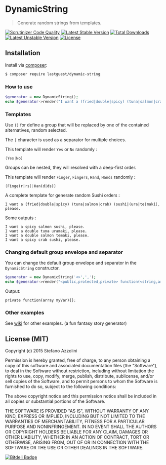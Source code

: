 # DynamicString

> Generate random strings from templates.

[![Scrutinizer Code Quality](https://scrutinizer-ci.com/g/lastguest/DynamicString/badges/quality-score.png?b=master)](https://scrutinizer-ci.com/g/lastguest/DynamicString/?branch=master)
[![Latest Stable Version](https://poser.pugx.org/lastguest/dynamic-string/v/stable.svg)](https://packagist.org/packages/lastguest/dynamic-string) [![Total Downloads](https://poser.pugx.org/lastguest/dynamic-string/downloads.svg)](https://packagist.org/packages/lastguest/dynamic-string) [![Latest Unstable Version](https://poser.pugx.org/lastguest/dynamic-string/v/unstable.svg)](https://packagist.org/packages/lastguest/dynamic-string) [![License](https://poser.pugx.org/lastguest/dynamic-string/license.svg)](https://packagist.org/packages/lastguest/dynamic-string)

## Installation

Install via [composer](https://getcomposer.org/download/):

```bash
$ composer require lastguest/dynamic-string
```

### How to use

```php
$generator = new DynamicString();
echo $generator->render("I want a (fried|double|spicy) (tuna|salmon|crab) (sushi|(ura|te)maki), please.");
```

### Templates

Use `()` for define a group that will be replaced by one of the contained alternatives, random selected.

The `|` character is used as a separator for multiple choices.


This template will render `Yes` or `No` randomly :

```
(Yes|No)
```

Groups can be nested, they will resolved with a deep-first order.

This template will render `Finger`, `Fingers`, `Hand`, `Hands` randomly :

```
(Finge(r|rs)|Han(d|ds))
```

A complete template for generate random Sushi orders :

```
I want a (fried|double|spicy) (tuna|salmon|crab) (sushi|(ura|te)maki), please.
```

Some outputs :

```
I want a spicy salmon sushi, please.
I want a double tuna uramaki, please.
I want a double salmon temaki, please.
I want a spicy crab sushi, please.
```

### Changing default group envelope and separator

You can change the default group envelope and separator in the `DynamicString` constructor.

```php
$generator = new DynamicString('<>',',');
echo $generator->render("<public,protected,private> function(<string,array,callable> myVar){};");
```

Output:

```
private function(array myVar){};
```

### Other examples

See [wiki](https://github.com/lastguest/DynamicString/wiki) for other examples. (a fun fantasy story generator)

## License (MIT)

Copyright (c) 2015 Stefano Azzolini

Permission is hereby granted, free of charge, to any person
obtaining a copy of this software and associated documentation
files (the "Software"), to deal in the Software without
restriction, including without limitation the rights to use,
copy, modify, merge, publish, distribute, sublicense, and/or sell
copies of the Software, and to permit persons to whom the
Software is furnished to do so, subject to the following
conditions:

The above copyright notice and this permission notice shall be
included in all copies or substantial portions of the Software.

THE SOFTWARE IS PROVIDED "AS IS", WITHOUT WARRANTY OF ANY KIND,
EXPRESS OR IMPLIED, INCLUDING BUT NOT LIMITED TO THE WARRANTIES
OF MERCHANTABILITY, FITNESS FOR A PARTICULAR PURPOSE AND
NONINFRINGEMENT. IN NO EVENT SHALL THE AUTHORS OR COPYRIGHT
HOLDERS BE LIABLE FOR ANY CLAIM, DAMAGES OR OTHER LIABILITY,
WHETHER IN AN ACTION OF CONTRACT, TORT OR OTHERWISE, ARISING
FROM, OUT OF OR IN CONNECTION WITH THE SOFTWARE OR THE USE OR
OTHER DEALINGS IN THE SOFTWARE.


[![Bitdeli Badge](https://d2weczhvl823v0.cloudfront.net/lastguest/dynamicstring/trend.png)](https://bitdeli.com/free "Bitdeli Badge")


